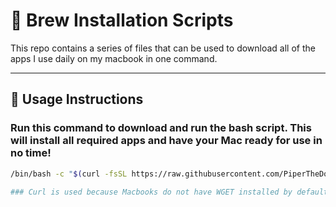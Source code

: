 # 🚀 Brew Installation Scripts

This repo contains a series of files that can be used to download all of the apps I use daily on my macbook in one command. 

---

## 📌 Usage Instructions

### Run this command to download and run the bash script. This will install all required apps and have your Mac ready for use in no time!

```bash
/bin/bash -c "$(curl -fsSL https://raw.githubusercontent.com/PiperTheDog/Homebrew-and-Powershell-Scripts/main/brew.sh)"

### Curl is used because Macbooks do not have WGET installed by default like linux. 

